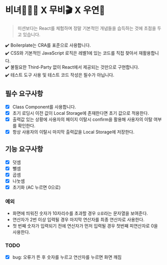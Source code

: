# 비녀🙍🏽‍♀️ X 무비🎬 X 우연🔮

> 미션보다는 React를 체험하며 정말 기본적인 개념들을 습득하는 것에 초점을 두고 있습니다.

✔️ Boilerplate는 CRA를 표준으로 사용합니다.  
✔️ CSS와 기본적인 JavaScript 로직은 레벨1에 있는 코드를 직접 찾아서 재활용합니다.  
✔️ 불필요한 Third-Party 없이 React에서 제공되는 것만으로 구현합니다.  
✔️ 테스트 도구 사용 및 테스트 코드 작성은 필수가 아닙니다.

## 필수 요구사항

- [x] Class Component를 사용합니다.
- [x] 초기 로딩시 이전 값이 Local Storage에 존재한다면 초기 값으로 적용한다.
- [x] 출력값 있는 상황에 사용자의 페이지 이탈시 confirm을 활용해 사용자의 이탈 여부를 확인한다.
- [x] 항상 사용자의 이탈시 마지막 출력값을 Local Storage에 저장한다.

## 기능 요구사항

- [x] 덧셈
- [x] 뺄셈
- [x] 곱셈
- [x] 나눗셈
- [x] 초기화 (AC 누르면 0으로)

### 예외

- 화면에 띄워진 숫자가 10자리수를 초과할 경우 `오류`라는 문자열을 보여준다.
- 연산자가 2번 이상 입력될 경우 마지막 연산자를 최종 연산자로 사용한다.
- 첫 번째 숫자가 입력되기 전에 연산자가 먼저 입력될 경우 첫번째 피연산자로 0을 사용한다.

### TODO

- [x] bug: 오류가 뜬 후 숫자를 누르고 연산자를 누르면 화면 깨짐
